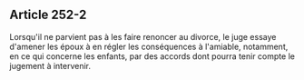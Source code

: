 Article 252-2
----
Lorsqu'il ne parvient pas à les faire renoncer au divorce, le juge essaye
d'amener les époux à en régler les conséquences à l'amiable, notamment, en ce
qui concerne les enfants, par des accords dont pourra tenir compte le jugement à
intervenir.
